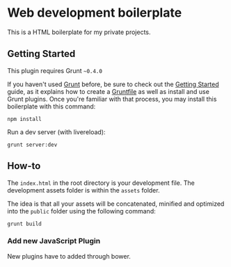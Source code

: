 Web development boilerplate
===========

This is a HTML boilerplate for my private projects.

## Getting Started
This plugin requires Grunt `~0.4.0`

If you haven't used [Grunt](http://gruntjs.com/) before, be sure to check out the [Getting Started](http://gruntjs.com/getting-started) guide, as it explains how to create a [Gruntfile](http://gruntjs.com/sample-gruntfile) as well as install and use Grunt plugins. Once you're familiar with that process, you may install this boilerplate with this command:

``` shell
npm install
```

Run a dev server (with livereload):
``` shell
grunt server:dev
```

## How-to
The `index.html` in the root directory is your development file.  The development assets folder is within the `assets` folder.

The idea is that all your assets will be concatenated, minified and optimized into the `public` folder using the following command:
``` shell
grunt build
```



### Add new JavaScript Plugin
New plugins have to added through bower.